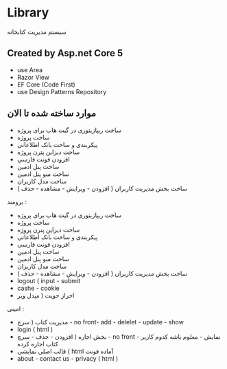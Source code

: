 # Library
سیستم مدیریت کتابخانه

## Created by Asp.net Core 5
- use Area
- Razor View
- EF Core (Code First)
- use Design Patterns Repository

## موارد ساخته شده تا الان
- ساخت ریپازیتوری در گیت هاب برای پروژه
- ساخت پروژه
- پیکربندی و ساخت بانک اطلاعاتی
- ساخت دیزاین پترن پروژه
- افزودن فونت فارسی
- ساخت پنل ادمین
- ساخت منو پنل ادمین
- ساخت مدل کاربران
- ساخت بخش مدیریت کاربران ( افزودن - ویرایش - مشاهده - حذف )


برومند :
- ساخت ریپازیتوری در گیت هاب برای پروژه
- ساخت پروژه
- ساخت دیزاین پترن پروژه
- پیکربندی و ساخت بانک اطلاعاتی
- افزودن فونت فارسی
- ساخت پنل ادمین
- ساخت منو پنل ادمین
- ساخت مدل کاربران
- ساخت بخش مدیریت کاربران ( افزودن - ویرایش - مشاهده - حذف )
 - logout ( input - submit
- cashe - cookie 
- احراز حویت ( میدل ویر

امینی :
- مدیریت کتاب ( سرچ - no front- add - delelet - update - show
- login ( html )
- بخش اجاره ( افزودن - حذف - سرچ - no front - نمایش - معلوم باشه کدوم کاربر کتاب اجاره کرده
- قالب اصلی نمایشی ( html آماده فونت
- about - contact us - privacy (  html )
